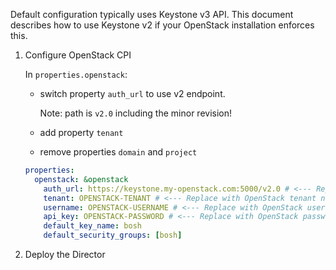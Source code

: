 Default configuration typically uses Keystone v3 API. This document describes how to use Keystone v2 if your OpenStack installation enforces this.

1. Configure OpenStack CPI

    In `properties.openstack`:

      - switch property `auth_url` to use v2 endpoint.

          Note: path is `v2.0` including the minor revision!

      - add property `tenant`
      - remove properties `domain` and `project`

    ```yaml
    properties:
      openstack: &openstack
        auth_url: https://keystone.my-openstack.com:5000/v2.0 # <--- Replace with Keystone URL
        tenant: OPENSTACK-TENANT # <--- Replace with OpenStack tenant name
        username: OPENSTACK-USERNAME # <--- Replace with OpenStack username
        api_key: OPENSTACK-PASSWORD # <--- Replace with OpenStack password
        default_key_name: bosh
        default_security_groups: [bosh]
    ```

1. Deploy the Director
